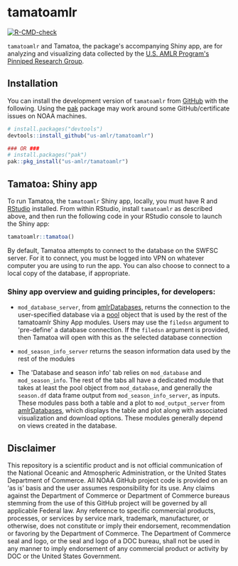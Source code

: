 # tamatoamlr

<!-- badges: start -->

[![R-CMD-check](https://github.com/us-amlr/tamatoamlr/actions/workflows/R-CMD-check.yaml/badge.svg)](https://github.com/us-amlr/tamatoamlr/actions/workflows/R-CMD-check.yaml)

<!-- badges: end -->

`tamatoamlr` and Tamatoa, the package's accompanying Shiny app, are for analyzing and visualizing data collected by the [U.S. AMLR Program's](https://www.fisheries.noaa.gov/about/antarctic-ecosystem-research-division-southwest-fisheries-science-center) [Pinniped Research Group](https://www.fisheries.noaa.gov/international/science-data/pinniped-research-antarctic).

## Installation

You can install the development version of `tamatoamlr` from [GitHub](https://github.com/) with the following. Using the [pak](https://pak.r-lib.org/) package may work around some GitHub/certificate issues on NOAA machines.

``` r
# install.packages("devtools")
devtools::install_github("us-amlr/tamatoamlr")

### OR ###
# install.packages("pak")
pak::pkg_install("us-amlr/tamatoamlr")
```

## Tamatoa: Shiny app

To run Tamatoa, the `tamatoamlr` Shiny app, locally, you must have R and [RStudio](https://www.rstudio.com/products/rstudio/download/#download) installed. From within RStudio, install `tamatoamlr` as described above, and then run the following code in your RStudio console to launch the Shiny app:

``` r
tamatoamlr::tamatoa()
```

By default, Tamatoa attempts to connect to the database on the SWFSC server. For it to connect, you must be logged into VPN on whatever computer you are using to run the app. You can also choose to connect to a local copy of the database, if appropriate.

### Shiny app overview and guiding principles, for developers:

-   `mod_database_server`, from [amlrDatabases](https://github.com/us-amlr/amlrDatabases), returns the connection to the user-specified database via a [pool](https://github.com/rstudio/pool) object that is used by the rest of the tamatoamlr Shiny App modules. Users may use the `filedsn` argument to 'pre-define' a database connection. If the `filedsn` argument is provided, then Tamatoa will open with this as the selected database connection

-   `mod_season_info_server` returns the season information data used by the rest of the modules

-   The 'Database and season info' tab relies on `mod_database` and `mod_season_info`. The rest of the tabs all have a dedicated module that takes at least the pool object from `mod_database`, and generally the `season.df` data frame output from `mod_season_info_server`, as inputs. These modules pass both a table and a plot to `mod_output_server` from [amlrDatabases](https://github.com/us-amlr/amlrDatabases), which displays the table and plot along with associated visualization and download options. These modules generally depend on views created in the database.

## Disclaimer

This repository is a scientific product and is not official communication of the National Oceanic and Atmospheric Administration, or the United States Department of Commerce. All NOAA GitHub project code is provided on an ‘as is’ basis and the user assumes responsibility for its use. Any claims against the Department of Commerce or Department of Commerce bureaus stemming from the use of this GitHub project will be governed by all applicable Federal law. Any reference to specific commercial products, processes, or services by service mark, trademark, manufacturer, or otherwise, does not constitute or imply their endorsement, recommendation or favoring by the Department of Commerce. The Department of Commerce seal and logo, or the seal and logo of a DOC bureau, shall not be used in any manner to imply endorsement of any commercial product or activity by DOC or the United States Government.
